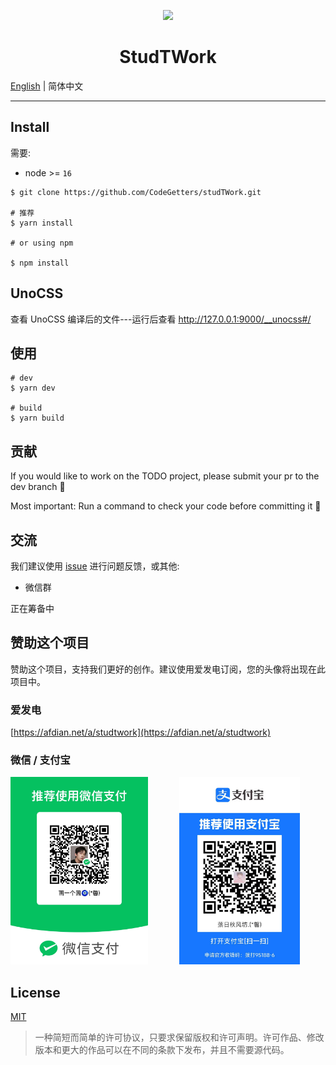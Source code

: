 <p align="center">
    <img src="/favicon.svg">
</p>

<h1 align="center">StudTWork</h1>

[English](./README.md) | 简体中文

---

## Install

需要:

- node >= `16`

```shell
$ git clone https://github.com/CodeGetters/studTWork.git

# 推荐
$ yarn install

# or using npm

$ npm install
```

## UnoCSS

查看 UnoCSS 编译后的文件---运行后查看 http://127.0.0.1:9000/__unocss#/

## 使用

```shell
# dev
$ yarn dev

# build
$ yarn build
```

## 贡献

If you would like to work on the TODO project, please submit your pr to the dev branch 👀

Most important: Run a command to check your code before committing it 🤞

## 交流

我们建议使用 [issue](https://github.com/CodeGetters/studtwork_desk/issues) 进行问题反馈，或其他:

- 微信群

正在筹备中

## 赞助这个项目

赞助这个项目，支持我们更好的创作。建议使用爱发电订阅，您的头像将出现在此项目中。

### 爱发电

[https://afdian.net/a/studtwork](https://afdian.net/a/studtwork)

### 微信 / 支付宝

<div style="display:flex;">
    <a href="./public/wechat.jpg">
        <img src='./public/wechat.jpg' style="height:300px;margin-right:50px; object-fit:contain" />
    </a>
    <a href="./public/alipay.jpg">
        <img src='./public/Alipay.jpg' style="height:300px; object-fit:contain" />
    </a>
</div>

## License

[MIT](./LICENSE)

> 一种简短而简单的许可协议，只要求保留版权和许可声明。许可作品、修改版本和更大的作品可以在不同的条款下发布，并且不需要源代码。
